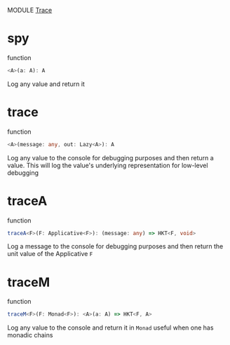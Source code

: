 MODULE [Trace](https://github.com/gcanti/fp-ts/blob/master/src/Trace.ts)
# spy
function
```ts
<A>(a: A): A
```
Log any value and return it

# trace
function
```ts
<A>(message: any, out: Lazy<A>): A
```
Log any value to the console for debugging purposes and then
return a value. This will log the value's underlying representation for
low-level debugging

# traceA
function
```ts
traceA<F>(F: Applicative<F>): (message: any) => HKT<F, void> 
```
Log a message to the console for debugging purposes and then return the unit value of the Applicative `F`

# traceM
function
```ts
traceM<F>(F: Monad<F>): <A>(a: A) => HKT<F, A> 
```
Log any value to the console and return it in `Monad` useful when one has monadic chains